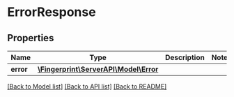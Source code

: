 # ErrorResponse

## Properties
Name | Type | Description | Notes
------------ | ------------- | ------------- | -------------
**error** | [**\Fingerprint\ServerAPI\Model\Error**](Error.md) |  | 

[[Back to Model list]](../../README.md#documentation-for-models) [[Back to API list]](../../README.md#documentation-for-api-endpoints) [[Back to README]](../../README.md)

